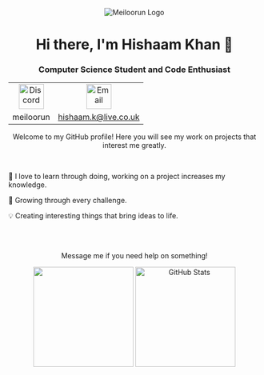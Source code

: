 <p align="center">
  <img src="https://i.imgur.com/lgfCOmX.png" alt="Meiloorun Logo">
</p>
<h1 align="center">Hi there, I'm Hishaam Khan 👋</h1>
<h3 align="center">Computer Science Student and Code Enthusiast</h3>

<table align="center">
  <tr>
    <td align="center">
      <img alt="Discord" src="https://logo.com/image-cdn/images/kts928pd/production/5b24e49fd89287ff1eb5bbc4cf93cb038c3384ef-512x512.png?w=1080&q=72" height="50">
    </td>
    <td align="center">
      <img alt="Email" src="https://img.freepik.com/free-icon/email_318-304876.jpg?w=360" height="50">
    </td>
  </tr>
  <tr>
    <td align="center">
      <a>meiloorun</a>
    </td>
    <td align="center">
      <a href="mailto:hishaam.k@live.co.uk">hishaam.k@live.co.uk</a>
    </td>
  </tr>
</table>


<p align="center">Welcome to my GitHub profile! Here you will see my work on projects that interest me greatly.</p>
<br>
<p align="left">🚀 I love to learn through doing, working on a project increases my knowledge.</p>
<p align="left">🌱 Growing through every challenge.</p>
<p align="left">💡 Creating interesting things that bring ideas to life.</p>
<br>
<br>
<p align="center">Message me if you need help on something!</p>

<p align="center">
  <img src="https://github-readme-stats-git-masterrstaa-rickstaa.vercel.app/api/top-langs/?username=Meiloorun&layout=compact&hide=html" height="200"/>
  <img src="https://github-readme-stats.vercel.app/api?username=Meiloorun&show_icons=true&theme=dracula" alt="GitHub Stats" height="200">
</p>

<!--
**Meiloorun/Meiloorun** is a ✨ _special_ ✨ repository because its `README.md` (this file) appears on your GitHub profile.

Here are some ideas to get you started:

- 🔭 I’m currently working on ...
- 🌱 I’m currently learning ...
- 👯 I’m looking to collaborate on ...
- 🤔 I’m looking for help with ...
- 💬 Ask me about ...
- 📫 How to reach me: ...
- 😄 Pronouns: ...
- ⚡ Fun fact: ...
-->
